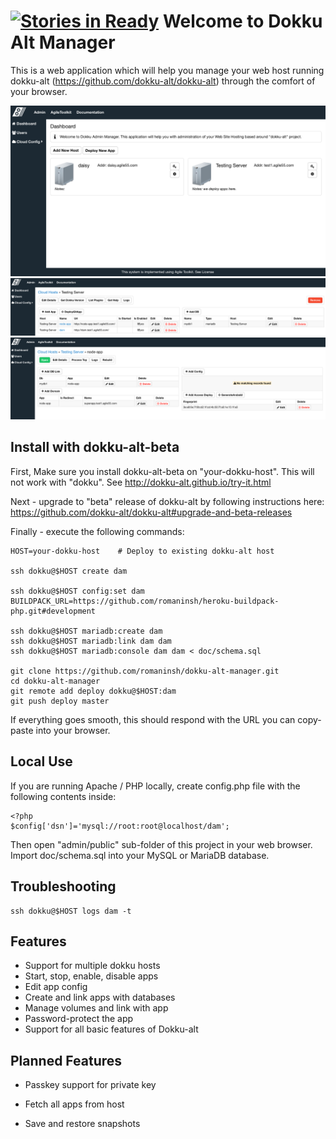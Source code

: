 [![Stories in Ready](https://badge.waffle.io/romaninsh/dokku-alt-manager.png?label=ready&title=Ready)](https://waffle.io/romaninsh/dokku-alt-manager)
Welcome to Dokku Alt Manager
============================

This is a web application which will help you manage your
web host running dokku-alt (https://github.com/dokku-alt/dokku-alt) through
the comfort of your browser.

![Screenshot](/doc/screenshot.png)
![Screenshot](/doc/screenshot2.png)
![Screenshot](/doc/screenshot3.png)


Install with dokku-alt-beta
---------------------------


First, Make sure you install dokku-alt-beta on "your-dokku-host". This will not
work with "dokku". See http://dokku-alt.github.io/try-it.html

Next - upgrade to "beta" release of dokku-alt by following instructions here:
https://github.com/dokku-alt/dokku-alt#upgrade-and-beta-releases


Finally - execute the following commands:

    HOST=your-dokku-host    # Deploy to existing dokku-alt host

    ssh dokku@$HOST create dam

    ssh dokku@$HOST config:set dam BUILDPACK_URL=https://github.com/romaninsh/heroku-buildpack-php.git#development

    ssh dokku@$HOST mariadb:create dam
    ssh dokku@$HOST mariadb:link dam dam
    ssh dokku@$HOST mariadb:console dam dam < doc/schema.sql

    git clone https://github.com/romaninsh/dokku-alt-manager.git
    cd dokku-alt-manager
    git remote add deploy dokku@$HOST:dam
    git push deploy master

If everything goes smooth, this should respond with the URL you can
copy-paste into your browser.

Local Use
---------

If you are running Apache / PHP locally, create config.php file with the
following contents inside:

    <?php
    $config['dsn']='mysql://root:root@localhost/dam';

Then open "admin/public" sub-folder of this project in your web browser.
Import doc/schema.sql into your MySQL or MariaDB database.

Troubleshooting
----------------

    ssh dokku@$HOST logs dam -t

Features
--------

 - Support for multiple dokku hosts
 - Start, stop, enable, disable apps
 - Edit app config
 - Create and link apps with databases
 - Manage volumes and link with app
 - Password-protect the app
 - Support for all basic features of Dokku-alt

Planned Features
----------------

 - Passkey support for private key
 - Fetch all apps from host

 - Save and restore snapshots


